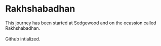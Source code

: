 # Rakhshabadhan
This journey has been started at Sedgewood and on the ocassion called Rakhshabadhan.  
<br>
Github intialized.
